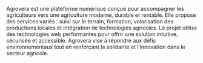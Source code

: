 Agrovera est une plateforme numérique conçue pour accompagner les agriculteurs vers une agriculture moderne, durable et rentable.
Elle propose des services variés : suivi sur le terrain, formation, valorisation des productions locales et intégration de technologies agricoles.
Le projet utilise des technologies web performantes pour offrir une solution intuitive, sécurisée et accessible.
Agrovera vise à répondre aux défis environnementaux tout en renforçant la solidarité et l’innovation dans le secteur agricole.
